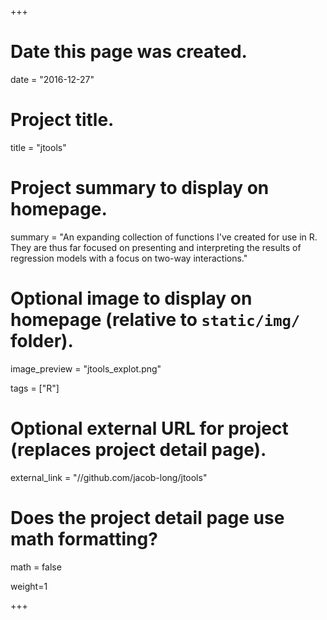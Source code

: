 +++
# Date this page was created.
date = "2016-12-27"

# Project title.
title = "jtools"

# Project summary to display on homepage.
summary = "An expanding collection of functions I've created for use in R. They are thus far focused on presenting and interpreting the results of regression models with a focus on two-way interactions."

# Optional image to display on homepage (relative to `static/img/` folder).
image_preview = "jtools_explot.png"

tags = ["R"]

# Optional external URL for project (replaces project detail page).
external_link = "//github.com/jacob-long/jtools"

# Does the project detail page use math formatting?
math = false

weight=1

+++